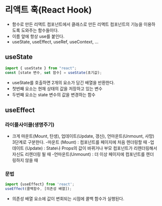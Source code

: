# 리액트 훅(React Hook)

- 함수로 만든 리액트 컴포넌트에서 클래스로 만든 리액트 컴포넌트의 기능을 이용하도록 도와주는 함수들이다.
- 이름 앞에 항상 use를 붙인다.
- useState, useEffect, useRef, useContext, ...

## useState

```js
import { useState } from "react";
const [state 변수, set 함수] = useState(초기값);
```

- useState를 호출하면 2개의 요소가 담긴 배열을 반환한다.
- 첫번째 요소는 현재 상태의 값을 저장하고 있는 변수
- 두번째 요소는 state 변수의 값을 변경하는 함수

## useEffect

### 라이플사이클(생명주기)

- 크게 마운트(Mount, 탄생), 업데이트(Update, 갱신), 언마운트(Unmount, 사망) 3단계로 구분한다. -마운트 (Mount) : 컴포넌트를 페이지에 처음 렌더링할 때 -업데이트 (Update) : State나 Props의 값이 바뀌거나 부모 컴포넌트가 리렌더링해서 자신도 리렌더링 될 때 -언마운트(Unmount) : 더 이상 페이지에 컴포넌트를 렌더링하지 않을 때

### 문법

```js
import {useEffect} from 'react';
useEffect(콜백함수, [의존성 배열]);
```

- 의존성 배열 요소에 값이 변회되는 시점에 콜백 함수가 실행된다.
